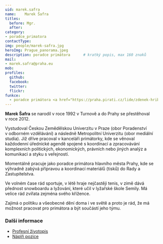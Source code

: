 ```yaml
---
uid: marek.safra
name:    Marek Šafra
titles:
  before: Mgr.
  after:
category:                
- poradce_primatora
contactType: 
img: people/marek-safra.jpg
heroImg: Prague_panorama.jpeg
description: poradce primátora    	# kratký popis, max 160 znaků
mail:
- marek.safra@praha.eu
mob: 
profiles:
  github:       
  facebook:    
  twitter: 		  
  flickr:		  
funkce:
  - poradce primátora <a href="https://praha.pirati.cz/lide/zdenek-hrib.html">Zdeňka Hřiba</a>
---
```


**Marek Šafra** se narodil v roce 1992 v Turnově a do Prahy se přestěhoval v roce 2012.

Vystudoval Českou Zemědělskou Univerzitu v Praze (obor Poradenství v odborném vzdělávání) a následně Metropolitní Univerzitu (obor mediální studia).
Již dříve pracoval v kanceláři primátorky, kde se věnoval každodenní úřednické agendě spojené s koordinací a zpracovávání komplexních politických, ekonomických, právních nebo
jiných analýz a komunikaci a styku s veřejností.

Momentálně pracuje jako poradce primátora hlavního města Prahy, kde se výhradně zabývá přípravou a koordinací materiálů (tisků) do Rady a Zastupitelstva.

Ve volném čase rád sportuje, v létě hraje nejčastěji tenis, v zimě dává přednost snowboardu a lyžování, které učil v lyžařské škole Semily. Má velice rád zvířata zejména svého křížence.

Zajímá o politiku a všeobecné dění doma i ve světě a proto je rád, že má možnost pracovat pro primátora a být součástí jeho týmu.

### Další informace

* [Profesní životopis](/assets/pdf/cv/safra.pdf)
* [Náplň pozice](/assets/pdf/napln-prace/safra.pdf)
